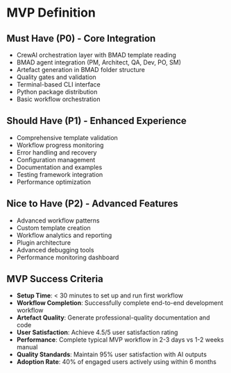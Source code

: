 # MVP Definition

## Must Have (P0) - Core Integration
- CrewAI orchestration layer with BMAD template reading
- BMAD agent integration (PM, Architect, QA, Dev, PO, SM)
- Artefact generation in BMAD folder structure
- Quality gates and validation
- Terminal-based CLI interface
- Python package distribution
- Basic workflow orchestration

## Should Have (P1) - Enhanced Experience
- Comprehensive template validation
- Workflow progress monitoring
- Error handling and recovery
- Configuration management
- Documentation and examples
- Testing framework integration
- Performance optimization

## Nice to Have (P2) - Advanced Features
- Advanced workflow patterns
- Custom template creation
- Workflow analytics and reporting
- Plugin architecture
- Advanced debugging tools
- Performance monitoring dashboard

## MVP Success Criteria
- **Setup Time**: < 30 minutes to set up and run first workflow
- **Workflow Completion**: Successfully complete end-to-end development workflow
- **Artefact Quality**: Generate professional-quality documentation and code
- **User Satisfaction**: Achieve 4.5/5 user satisfaction rating
- **Performance**: Complete typical MVP workflow in 2-3 days vs 1-2 weeks manual
- **Quality Standards**: Maintain 95% user satisfaction with AI outputs
- **Adoption Rate**: 40% of engaged users actively using within 6 months
